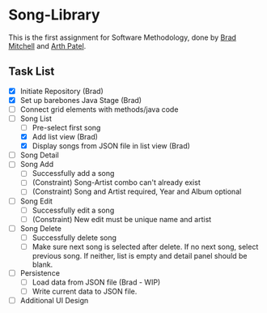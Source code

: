 # Song-Library

This is the first assignment for Software Methodology, done by [Brad Mitchell](https://github.com/LCBradley3k) and [Arth Patel](https://github.com/Arth-Patel).

## Task List

- [x] Initiate Repository (Brad)
- [x] Set up barebones Java Stage (Brad)
- [ ] Connect grid elements with methods/java code
- [ ] Song List
  - [ ] Pre-select first song
  - [x] Add list view (Brad)
  - [x] Display songs from JSON file in list view (Brad)
- [ ] Song Detail
- [ ] Song Add
  - [ ] Successfully add a song
  - [ ] (Constraint) Song-Artist combo can't already exist
  - [ ] (Constraint) Song and Artist required, Year and Album optional
- [ ] Song Edit
  - [ ] Successfully edit a song
  - [ ] (Constraint) New edit must be unique name and artist
- [ ] Song Delete
  - [ ] Successfully delete song
  - [ ] Make sure next song is selected after delete. If no next song, select previous song. If neither, list is empty and detail panel should be blank.
- [ ] Persistence
  - [ ] Load data from JSON file (Brad - WIP)
  - [ ] Write current data to JSON file.
- [ ] Additional UI Design
